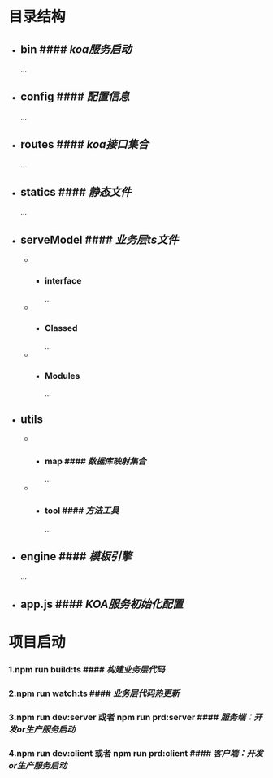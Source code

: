 
# 目录结构
* ## bin	#### *koa服务启动*
    ... 
* ## config   #### *配置信息*
    ...
* ## routes    #### *koa接口集合*
    ...
* ## statics  #### *静态文件*
    ...
* ## serveModel   #### *业务层ts文件*
    * * ### interface
        ...
    * * ### Classed
        ...
    * * ### Modules
        ...
* ## utils  
    * * ### map #### *数据库映射集合*
        ...
    * * ### tool #### *方法工具*
        ...
* ## engine #### *模板引擎*
    ...
* ## app.js #### *KOA服务初始化配置*

# 项目启动
 ### 1.npm run build:ts #### *构建业务层代码*
 ### 2.npm run watch:ts #### *业务层代码热更新*
 ### 3.npm run dev:server 或者 npm run prd:server #### *服务端：开发or生产服务启动*
 ### 4.npm run dev:client 或者 npm run prd:client #### *客户端：开发or生产服务启动*


